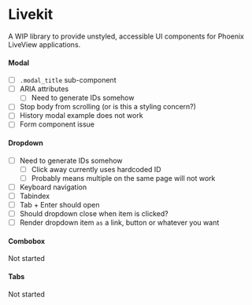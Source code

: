 # Livekit

A WIP library to provide unstyled, accessible UI components for Phoenix LiveView applications.

#### Modal

- [ ] `.modal_title` sub-component
- [ ] ARIA attributes
    - [ ] Need to generate IDs somehow
- [ ] Stop body from scrolling (or is this a styling concern?)
- [ ] History modal example does not work
- [ ] Form component issue

#### Dropdown


- [ ] Need to generate IDs somehow
  - [ ] Click away currently uses hardcoded ID
  - [ ] Probably means multiple on the same page will not work
- [ ] Keyboard navigation
- [ ] Tabindex
- [ ] Tab + Enter should open
- [ ] Should dropdown close when item is clicked?
- [ ] Render dropdown item `as` a link, button or whatever you want

#### Combobox

Not started

#### Tabs

Not started
